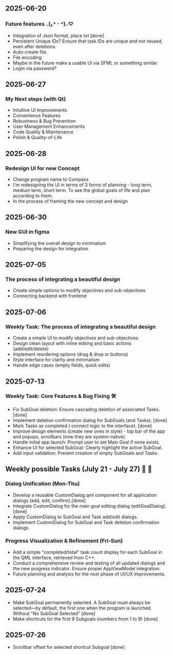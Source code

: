 ## 2025-06-20
### Future features ⸜(｡˃ ᵕ ˂)⸝♡
- Integration of Json format, place txt [done]
- Persistent Unique IDs? Ensure that task IDs are unique and not reused, even after deletions.
- Auto-create file.
- File encoding.
- Maybe in the future make a usable UI via SFML or something similar.
- Login via password?

## 2025-06-27
### My Next steps (with Qt)
- Intuitive UI Improvements
- Convenience Features
- Robustness & Bug Prevention
- User Management Enhancements
- Code Quality & Maintenance
- Polish & Quality-of-Life

## 2025-06-28
### Redesign UI for new Concept
- Change program name to Compass
- I'm redesigning the UI in terms of 3 forms of planning - long term, medium term, short term.
To see the global goals of life and plan according to them.
- In the process of framing the new concept and design

## 2025-06-30
### New GUI in figma
- Simplifying the overall design to minimalism
- Preparing the design for integration

## 2025-07-05
### The process of integrating a beautiful design
- Create simple options to modify objectives and sub-objectives
- Connecting backend with frontend

## 2025-07-06
### Weekly Task: The process of integrating a beautiful design
- Create a simple UI to modify objectives and sub-objectives
- Design clean layout with inline editing and basic actions (add/edit/delete)
- Implement reordering options (drag & drop or buttons)
- Style interface for clarity and minimalism
- Handle edge cases (empty fields, quick edits)

## 2025-07-13
### Weekly Task: Core Features & Bug Fixing 🛠️
- Fix SubGoal deletion: Ensure cascading deletion of associated Tasks. [done]
- Implement deletion confirmation dialog for SubGoals (and Tasks). [done]
- Mark Tasks as completed ( connect logic to the interface). [done]
- Improve design elements (create new ones in style) - top bar of the app and popups, scrollbars (now they are system-native).
- Handle initial app launch: Prompt user to set Main Goal if none exists.
- Enhance UI for selected SubGoal: Clearly highlight the active SubGoal.
- Add input validation: Prevent creation of empty SubGoals and Tasks.

## Weekly possible Tasks (July 21 - July 27) 📝 🎨
### Dialog Unification (Mon-Thu)
- Develop a reusable CustomDialog.qml component for all application dialogs (add, edit, confirm).[done]
- Integrate CustomDialog for the main goal editing dialog (editGoalDialog).[done]
- Apply CustomDialog to SubGoal and Task add/edit dialogs.
- Implement CustomDialog for SubGoal and Task deletion confirmation dialogs.
### Progress Visualization & Refinement (Fri-Sun)
- Add a simple "completed/total" task count display for each SubGoal in the QML interface, retrieved from C++.
- Conduct a comprehensive review and testing of all updated dialogs and the new progress indicator. Ensure proper AppViewModel integration.
- Future planning and analysis for the next phase of UI/UX improvements.

## 2025-07-24
- Make SubGoal permanently selected. A SubGoal must always be selected—by default, the first one when the program is launched. Without "No SubGoal Selected" [done]
- Make shortcuts for the first 9 Subgoals (numbers from 1 to 9) [done]

## 2025-07-26
- Scrollbar offset for selected shortcut Subgoal [done]